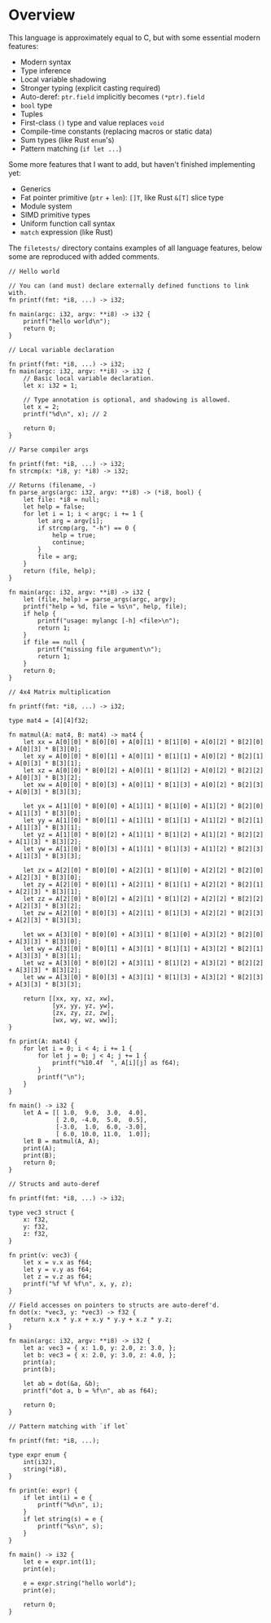 # Overview

This language is approximately equal to C, but with some essential modern features:

- Modern syntax
- Type inference
- Local variable shadowing
- Stronger typing (explicit casting required)
- Auto-deref: `ptr.field` implicitly becomes `(*ptr).field`
- `bool` type
- Tuples
- First-class `()` type and value replaces `void`
- Compile-time constants (replacing macros or static data)
- Sum types (like Rust `enum`'s)
- Pattern matching (`if let ...`)

Some more features that I want to add, but haven't finished implementing yet:

- Generics
- Fat pointer primitive (`ptr` + `len`): `[]T`, like Rust `&[T]` slice type
- Module system
- SIMD primitive types
- Uniform function call syntax
- `match` expression (like Rust)

The `filetests/` directory contains examples of all language features, below
some are reproduced with added comments.

```
// Hello world

// You can (and must) declare externally defined functions to link with.
fn printf(fmt: *i8, ...) -> i32;

fn main(argc: i32, argv: **i8) -> i32 {
    printf("hello world\n");
    return 0;
}
```

```
// Local variable declaration

fn printf(fmt: *i8, ...) -> i32;
fn main(argc: i32, argv: **i8) -> i32 {
    // Basic local variable declaration.
    let x: i32 = 1;

    // Type annotation is optional, and shadowing is allowed.
    let x = 2;
    printf("%d\n", x); // 2

    return 0;
}
```

```
// Parse compiler args

fn printf(fmt: *i8, ...) -> i32;
fn strcmp(x: *i8, y: *i8) -> i32;

// Returns (filename, -)
fn parse_args(argc: i32, argv: **i8) -> (*i8, bool) {
    let file: *i8 = null;
    let help = false;
    for let i = 1; i < argc; i += 1 {
        let arg = argv[i];
        if strcmp(arg, "-h") == 0 {
            help = true;
            continue;
        }
        file = arg;
    }
    return (file, help);
}

fn main(argc: i32, argv: **i8) -> i32 {
    let (file, help) = parse_args(argc, argv);
    printf("help = %d, file = %s\n", help, file);
    if help {
        printf("usage: mylangc [-h] <file>\n");
        return 1;
    }
    if file == null {
        printf("missing file argument\n");
        return 1;
    }
    return 0;
}
```

```
// 4x4 Matrix multiplication

fn printf(fmt: *i8, ...) -> i32;

type mat4 = [4][4]f32;

fn matmul(A: mat4, B: mat4) -> mat4 {
    let xx = A[0][0] * B[0][0] + A[0][1] * B[1][0] + A[0][2] * B[2][0] + A[0][3] * B[3][0];
    let xy = A[0][0] * B[0][1] + A[0][1] * B[1][1] + A[0][2] * B[2][1] + A[0][3] * B[3][1];
    let xz = A[0][0] * B[0][2] + A[0][1] * B[1][2] + A[0][2] * B[2][2] + A[0][3] * B[3][2];
    let xw = A[0][0] * B[0][3] + A[0][1] * B[1][3] + A[0][2] * B[2][3] + A[0][3] * B[3][3];

    let yx = A[1][0] * B[0][0] + A[1][1] * B[1][0] + A[1][2] * B[2][0] + A[1][3] * B[3][0];
    let yy = A[1][0] * B[0][1] + A[1][1] * B[1][1] + A[1][2] * B[2][1] + A[1][3] * B[3][1];
    let yz = A[1][0] * B[0][2] + A[1][1] * B[1][2] + A[1][2] * B[2][2] + A[1][3] * B[3][2];
    let yw = A[1][0] * B[0][3] + A[1][1] * B[1][3] + A[1][2] * B[2][3] + A[1][3] * B[3][3];

    let zx = A[2][0] * B[0][0] + A[2][1] * B[1][0] + A[2][2] * B[2][0] + A[2][3] * B[3][0];
    let zy = A[2][0] * B[0][1] + A[2][1] * B[1][1] + A[2][2] * B[2][1] + A[2][3] * B[3][1];
    let zz = A[2][0] * B[0][2] + A[2][1] * B[1][2] + A[2][2] * B[2][2] + A[2][3] * B[3][2];
    let zw = A[2][0] * B[0][3] + A[2][1] * B[1][3] + A[2][2] * B[2][3] + A[2][3] * B[3][3];

    let wx = A[3][0] * B[0][0] + A[3][1] * B[1][0] + A[3][2] * B[2][0] + A[3][3] * B[3][0];
    let wy = A[3][0] * B[0][1] + A[3][1] * B[1][1] + A[3][2] * B[2][1] + A[3][3] * B[3][1];
    let wz = A[3][0] * B[0][2] + A[3][1] * B[1][2] + A[3][2] * B[2][2] + A[3][3] * B[3][2];
    let ww = A[3][0] * B[0][3] + A[3][1] * B[1][3] + A[3][2] * B[2][3] + A[3][3] * B[3][3];

    return [[xx, xy, xz, xw],
            [yx, yy, yz, yw],
            [zx, zy, zz, zw],
            [wx, wy, wz, ww]];
}

fn print(A: mat4) {
    for let i = 0; i < 4; i += 1 {
        for let j = 0; j < 4; j += 1 {
            printf("%10.4f  ", A[i][j] as f64);
        }
        printf("\n");
    }
}

fn main() -> i32 {
    let A = [[ 1.0,  9.0,  3.0,  4.0],
             [ 2.0, -4.0,  5.0,  0.5],
             [-3.0,  1.0,  6.0, -3.0],
             [ 6.0, 10.0, 11.0,  1.0]];
    let B = matmul(A, A);
    print(A);
    print(B);
    return 0;
}
```

```
// Structs and auto-deref

fn printf(fmt: *i8, ...) -> i32;

type vec3 struct {
    x: f32,
    y: f32,
    z: f32,
}

fn print(v: vec3) {
    let x = v.x as f64;
    let y = v.y as f64;
    let z = v.z as f64;
    printf("%f %f %f\n", x, y, z);
}

// Field accesses on pointers to structs are auto-deref'd.
fn dot(x: *vec3, y: *vec3) -> f32 {
    return x.x * y.x + x.y * y.y + x.z * y.z;
}

fn main(argc: i32, argv: **i8) -> i32 {
    let a: vec3 = { x: 1.0, y: 2.0, z: 3.0, };
    let b: vec3 = { x: 2.0, y: 3.0, z: 4.0, };
    print(a);
    print(b);

    let ab = dot(&a, &b);
    printf("dot a, b = %f\n", ab as f64);

    return 0;
}
```

```
// Pattern matching with `if let`

fn printf(fmt: *i8, ...);

type expr enum {
    int(i32),
    string(*i8),
}

fn print(e: expr) {
    if let int(i) = e {
        printf("%d\n", i);
    }
    if let string(s) = e {
        printf("%s\n", s);
    }
}

fn main() -> i32 {
    let e = expr.int(1);
    print(e);

    e = expr.string("hello world");
    print(e);

    return 0;
}
```
